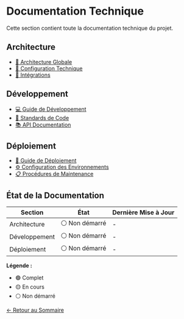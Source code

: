 # Documentation Technique

Cette section contient toute la documentation technique du projet.

## Architecture

- [📐 Architecture Globale](./architecture/overview.md)
- [🔧 Configuration Technique](./architecture/configuration.md)
- [🔌 Intégrations](./architecture/integrations.md)

## Développement

- [💻 Guide de Développement](./dev/guide.md)
- [🔨 Standards de Code](./dev/standards.md)
- [📚 API Documentation](./dev/api-docs.md)

## Déploiement

- [🚀 Guide de Déploiement](./deploy/guide.md)
- [⚙️ Configuration des Environnements](./deploy/environments.md)
- [📋 Procédures de Maintenance](./deploy/maintenance.md)

## État de la Documentation

| Section | État | Dernière Mise à Jour |
|---------|------|---------------------|
| Architecture | ⚪ Non démarré | - |
| Développement | ⚪ Non démarré | - |
| Déploiement | ⚪ Non démarré | - |

**Légende :**
- 🟢 Complet
- 🟡 En cours
- ⚪ Non démarré

[← Retour au Sommaire](../../README.md) 